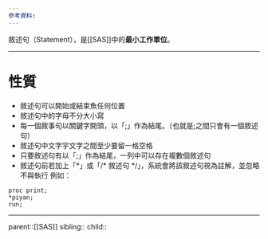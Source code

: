 ```yaml
---
參考資料:
---
```

敘述句（Statement），是[[SAS]]中的**最小工作單位**。
- - -
# 性質
- 敘述句可以開始或結束魚任何位置
- 敘述句中的字母不分大小寫
- 每一個敘事句以關鍵字開頭，以「;」作為結尾。（也就是;之間只會有一個敘述句）
- 敘述句中文字宇文字之間至少要留一格空格
- 只要敘述句有以「;」作為結尾，一列中可以存在複數個敘述句
- 敘述句前若加上「\*」或「/\* 敘述句 \*/」，系統會將該敘述句視為註解，並忽略不與執行
  例如：
```SAS
proc print;
*piyan;
run;
```

- - -
parent::[[SAS]]
sibling::
child::